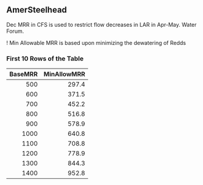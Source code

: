 ## AmerSteelhead
Dec MRR in CFS is used to restrict flow decreases in LAR in Apr-May.  Water Forum.

! Min Allowable MRR is based upon minimizing the dewatering of Redds

### First 10 Rows of the Table
|   BaseMRR |   MinAllowMRR |
|----------:|--------------:|
|       500 |         297.4 |
|       600 |         371.5 |
|       700 |         452.2 |
|       800 |         516.8 |
|       900 |         578.9 |
|      1000 |         640.8 |
|      1100 |         708.8 |
|      1200 |         778.9 |
|      1300 |         844.3 |
|      1400 |         952.8 |